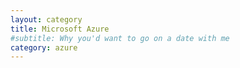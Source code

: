 ```yaml
---
layout: category
title: Microsoft Azure
#subtitle: Why you'd want to go on a date with me
category: azure
---
```


